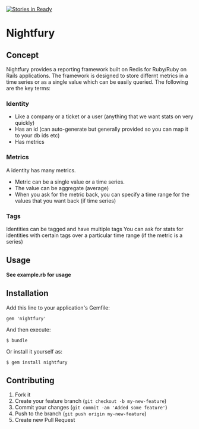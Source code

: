 [![Stories in Ready](https://badge.waffle.io/avinasha/nightfury.png)](http://waffle.io/avinasha/nightfury)

# Nightfury

## Concept

Nightfury provides a reporting framework built on Redis for Ruby/Ruby on Rails applications. The framework is designed 
to store differnt metrics in a time series or as a single value which can be easily queried. The following are the key terms:

### Identity

* Like a company or a ticket or a user (anything that we want stats on very quickly)
* Has an id (can auto-generate but generally provided so you can map it to your db ids etc)
* Has metrics

### Metrics

A identity has many metrics.

* Metric can be a single value or a time series. 
* The value can be aggregate (average)
* When you ask for the metric back, you can specify a time range for the values that you want back (if time series)

### Tags

Identities can be tagged and have multiple tags
You can ask for stats for identities with certain tags over a particular time range (if the metric is a series)

## Usage

**See example.rb for usage**

## Installation

Add this line to your application's Gemfile:

    gem 'nightfury'

And then execute:

    $ bundle

Or install it yourself as:

    $ gem install nightfury

## Contributing

1. Fork it
2. Create your feature branch (`git checkout -b my-new-feature`)
3. Commit your changes (`git commit -am 'Added some feature'`)
4. Push to the branch (`git push origin my-new-feature`)
5. Create new Pull Request
